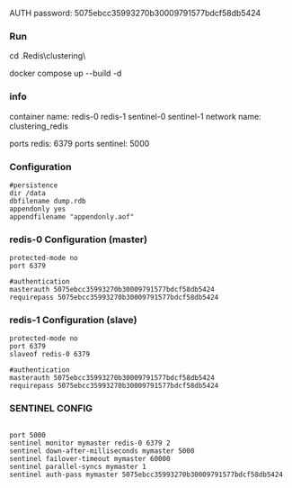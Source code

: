 AUTH password: 5075ebcc35993270b30009791577bdcf58db5424

### Run 

cd .Redis\clustering\

docker compose up --build -d 

### info 


container name: 
redis-0
redis-1
sentinel-0
sentinel-1
network name:
clustering_redis

ports redis:
6379
ports sentinel:
5000


### Configuration

```
#persistence
dir /data
dbfilename dump.rdb
appendonly yes
appendfilename "appendonly.aof"

```
### redis-0 Configuration (master)

```
protected-mode no
port 6379

#authentication
masterauth 5075ebcc35993270b30009791577bdcf58db5424
requirepass 5075ebcc35993270b30009791577bdcf58db5424
```
### redis-1 Configuration (slave)

```
protected-mode no
port 6379
slaveof redis-0 6379

#authentication
masterauth 5075ebcc35993270b30009791577bdcf58db5424
requirepass 5075ebcc35993270b30009791577bdcf58db5424

```
###  SENTINEL CONFIG

```

port 5000
sentinel monitor mymaster redis-0 6379 2
sentinel down-after-milliseconds mymaster 5000
sentinel failover-timeout mymaster 60000
sentinel parallel-syncs mymaster 1
sentinel auth-pass mymaster 5075ebcc35993270b30009791577bdcf58db5424


